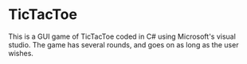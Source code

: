 # TicTacToe
This is a GUI game of TicTacToe coded in C# using Microsoft's visual studio. The game has several rounds, and goes on as long as the user wishes. 
